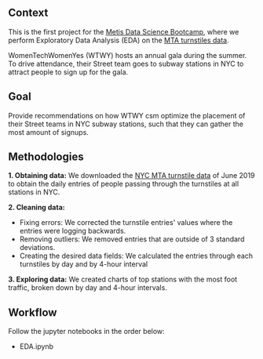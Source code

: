 ## Context
This is the first project for the [Metis Data Science Bootcamp](www.thisismetis.com/), where we perform Exploratory Data Analysis (EDA)	on the [MTA turnstiles data](http://web.mta.info/developers/turnstile.html). 

WomenTechWomenYes (WTWY) hosts an annual gala during the summer. To drive attendance, their Street team goes to subway stations in NYC to attract people to sign up for the gala.

## Goal
Provide recommendations on how WTWY csm optimize the placement of their Street teams in NYC subway stations, such that they can gather the most amount of signups.

## Methodologies
**1. Obtaining data:** We downloaded the [NYC MTA turnstile data](http://web.mta.info/developers/turnstile.html) of June 2019 to obtain the daily entries of people passing through the turnstiles at all stations in NYC. 

**2. Cleaning data:** 
  - Fixing errors: We corrected the turnstile entries' values where the entries were logging backwards. 
  - Removing outliers: We removed entries that are outside of 3 standard deviations. 
  - Creating the desired data fields: We calculated the entries through each turnstiles by day and by 4-hour interval
 
**3. Exploring data:** We created charts of top stations with the most foot traffic, broken down by day and 4-hour intervals.

## Workflow
Follow the jupyter notebooks in the order below:
  - EDA.ipynb

